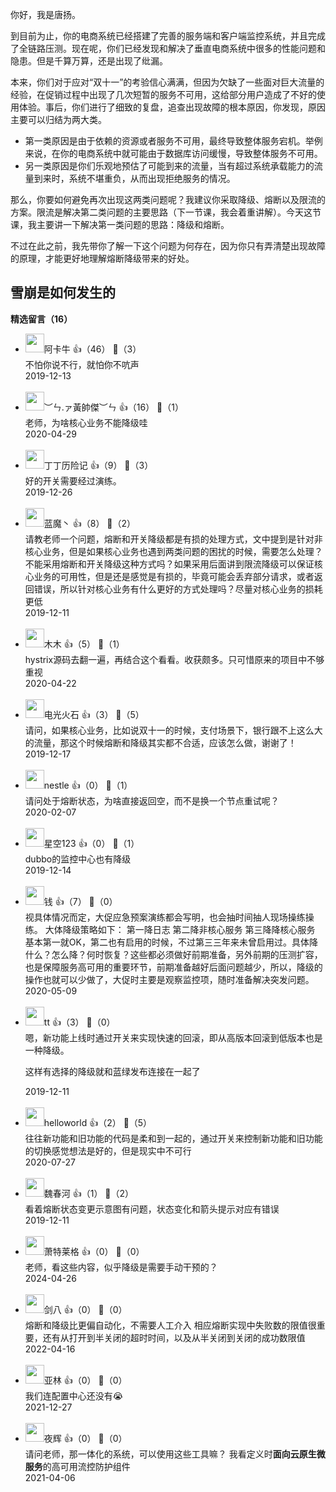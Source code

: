 你好，我是唐扬。

到目前为止，你的电商系统已经搭建了完善的服务端和客户端监控系统，并且完成了全链路压测。现在呢，你们已经发现和解决了垂直电商系统中很多的性能问题和隐患。但是千算万算，还是出现了纰漏。

本来，你们对于应对“双十一”的考验信心满满，但因为欠缺了一些面对巨大流量的经验，在促销过程中出现了几次短暂的服务不可用，这给部分用户造成了不好的使用体验。事后，你们进行了细致的复盘，追查出现故障的根本原因，你发现，原因主要可以归结为两大类。

- 第一类原因是由于依赖的资源或者服务不可用，最终导致整体服务宕机。举例来说，在你的电商系统中就可能由于数据库访问缓慢，导致整体服务不可用。
- 另一类原因是你们乐观地预估了可能到来的流量，当有超过系统承载能力的流量到来时，系统不堪重负，从而出现拒绝服务的情况。

那么，你要如何避免再次出现这两类问题呢？我建议你采取降级、熔断以及限流的方案。限流是解决第二类问题的主要思路（下一节课，我会着重讲解）。今天这节课，我主要讲一下解决第一类问题的思路：降级和熔断。

不过在此之前，我先带你了解一下这个问题为何存在，因为你只有弄清楚出现故障的原理，才能更好地理解熔断降级带来的好处。

## 雪崩是如何发生的
<div><strong>精选留言（16）</strong></div><ul>
<li><img src="https://static001.geekbang.org/account/avatar/00/0f/99/27/47aa9dea.jpg" width="30px"><span>阿卡牛</span> 👍（46） 💬（3）<div>不怕你说不行，就怕你不吭声</div>2019-12-13</li><br/><li><img src="https://static001.geekbang.org/account/avatar/00/10/e2/8e/667d23d1.jpg" width="30px"><span>︶ㄣ.ァ黃帥傑︶ㄣ</span> 👍（16） 💬（1）<div>老师，为啥核心业务不能降级哇</div>2020-04-29</li><br/><li><img src="https://static001.geekbang.org/account/avatar/00/19/5b/08/b0b0db05.jpg" width="30px"><span>丁丁历险记</span> 👍（9） 💬（3）<div>好的开关需要经过演练。</div>2019-12-26</li><br/><li><img src="https://static001.geekbang.org/account/avatar/00/12/9b/6e/edd2da0c.jpg" width="30px"><span>蓝魔丶</span> 👍（8） 💬（2）<div>请教老师一个问题，熔断和开关降级都是有损的处理方式，文中提到是针对非核心业务，但是如果核心业务也遇到两类问题的困扰的时候，需要怎么处理？不能采用熔断和开关降级这种方式吗？如果采用后面讲到限流降级可以保证核心业务的可用性，但是还是感觉是有损的，毕竟可能会丢弃部分请求，或者返回错误，所以针对核心业务有什么更好的方式处理吗？尽量对核心业务的损耗更低</div>2019-12-11</li><br/><li><img src="https://static001.geekbang.org/account/avatar/00/12/64/5d/de0536e8.jpg" width="30px"><span>木木</span> 👍（5） 💬（1）<div>hystrix源码去翻一遍，再结合这个看看。收获颇多。只可惜原来的项目中不够重视</div>2020-04-22</li><br/><li><img src="https://static001.geekbang.org/account/avatar/00/0f/75/a8/dfe4cade.jpg" width="30px"><span>电光火石</span> 👍（3） 💬（5）<div>请问，如果核心业务，比如说双十一的时候，支付场景下，银行跟不上这么大的流量，那这个时候熔断和降级其实都不合适，应该怎么做，谢谢了！</div>2019-12-17</li><br/><li><img src="https://static001.geekbang.org/account/avatar/00/1a/e3/cc/0947ff0b.jpg" width="30px"><span>nestle</span> 👍（0） 💬（1）<div>请问处于熔断状态，为啥直接返回空，而不是换一个节点重试呢？</div>2020-02-07</li><br/><li><img src="https://static001.geekbang.org/account/avatar/00/18/5d/f8/7de2c1cc.jpg" width="30px"><span>星空123</span> 👍（0） 💬（1）<div>dubbo的监控中心也有降级</div>2019-12-14</li><br/><li><img src="https://static001.geekbang.org/account/avatar/00/0f/67/f4/9a1feb59.jpg" width="30px"><span>钱</span> 👍（7） 💬（0）<div>视具体情况而定，大促应急预案演练都会写明，也会抽时间抽人现场操练操练。
大体降级策略如下：
第一降日志
第二降非核心服务
第三降降核心服务
基本第一就OK，第二也有启用的时候，不过第三三年来未曾启用过。具体降什么？怎么降？何时恢复？这些都必须做好前期准备，另外前期的压测扩容，也是保障服务高可用的重要环节，前期准备越好后面问题越少，所以，降级的操作也就可以少做了，大促时主要是观察监控项，随时准备解决突发问题。</div>2020-05-09</li><br/><li><img src="https://static001.geekbang.org/account/avatar/00/16/bc/25/1c92a90c.jpg" width="30px"><span>tt</span> 👍（3） 💬（0）<div>嗯，新功能上线时通过开关来实现快速的回滚，即从高版本回滚到低版本也是一种降级。

这样有选择的降级就和蓝绿发布连接在一起了</div>2019-12-11</li><br/><li><img src="https://static001.geekbang.org/account/avatar/00/0f/7f/ca/ea85bfdd.jpg" width="30px"><span>helloworld</span> 👍（2） 💬（5）<div>往往新功能和旧功能的代码是柔和到一起的，通过开关来控制新功能和旧功能的切换感觉想法是好的，但是现实中不可行</div>2020-07-27</li><br/><li><img src="https://static001.geekbang.org/account/avatar/00/11/0b/78/22410c47.jpg" width="30px"><span>魏春河</span> 👍（1） 💬（2）<div>看着熔断状态变更示意图有问题，状态变化和箭头提示对应有错误</div>2019-12-11</li><br/><li><img src="https://static001.geekbang.org/account/avatar/00/25/18/f6/df3a0ed6.jpg" width="30px"><span>萧特莱格</span> 👍（0） 💬（0）<div>老师，看这些内容，似乎降级是需要手动干预的？</div>2024-04-26</li><br/><li><img src="https://static001.geekbang.org/account/avatar/00/13/cc/de/e28c01e1.jpg" width="30px"><span>剑八</span> 👍（0） 💬（0）<div>熔断和降级比更偏自动化，不需要人工介入
相应熔断实现中失败数的限值很重要，还有从打开到半关闭的超时时间，以及从半关闭到关闭的成功数限值</div>2022-04-16</li><br/><li><img src="https://static001.geekbang.org/account/avatar/00/0f/8c/5c/3f164f66.jpg" width="30px"><span>亚林</span> 👍（0） 💬（0）<div>我们连配置中心还没有😭</div>2021-12-27</li><br/><li><img src="https://static001.geekbang.org/account/avatar/00/1c/c8/7b/153181d7.jpg" width="30px"><span>夜辉</span> 👍（0） 💬（0）<div>请问老师，那一体化的系统，可以使用这些工具嘛？
我看定义时**面向云原生微服务**的高可用流控防护组件</div>2021-04-06</li><br/>
</ul>